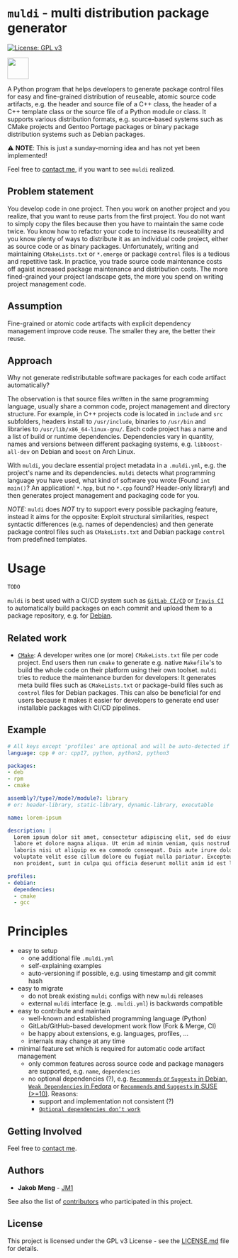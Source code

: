 [//]: # (kate: space-indent on; indent-width 2; word-wrap-column 100; word-wrap on;)
[//]: # (kate: remove-trailing-space on;)

# `muldi` - multi distribution package generator

[![License: GPL v3](
https://img.shields.io/badge/License-GPLv3-blue.svg)](
https://www.gnu.org/licenses/gpl-3.0)

<img src="https://www.svgrepo.com/show/217080/dump-truck-truck.svg" width="48" />

A Python program that helps developers to generate package control files for easy and fine-grained
distribution of reuseable, atomic source code artifacts, e.g. the header and source file of a C++
class, the header of a C++ template class or the source file of a Python module or class. It
supports various distribution formats, e.g. source-based systems such as CMake projects and Gentoo
Portage packages or binary package distribution systems such as Debian packages.

:warning: **NOTE**: This is just a sunday-morning idea and has not yet been implemented!

Feel free to [contact me](mailto:jakobmeng@web.de), if you want to see `muldi` realized.

## Problem statement

You develop code in one project. Then you work on another project and you realize, that you want to
reuse parts from the first project. You do not want to simply copy the files because then you have
to maintain the same code twice. You know how to refactor your code to increase its reuseability
and you know plenty of ways to distribute it as an individual code project, either as source code
or as binary packages. Unfortunately, writing and maintaining `CMakeLists.txt` or `*.emerge`
or package `control` files is a tedious and repetitive task. In practice, you trade source
code maintenance costs off agaist increased package maintenance and distribution costs. The more
fined-grained your project landscape gets, the more you spend on writing project management code.

## Assumption

Fine-grained or atomic code artifacts with explicit dependency management improve code reuse.
The smaller they are, the better their reuse.

## Approach

Why not generate redistributable software packages for each code artifact automatically?

The observation is that source files written in the same programming language, usually share a
common code, project management and directory structure. For example, in C++ projects code is
located in `include` and `src` subfolders, headers install to `/usr/include`, binaries to
`/usr/bin` and libraries to `/usr/lib/x86_64-linux-gnu/`. Each code project has a name and a list of
build or runtime dependencies. Dependencies vary in quantity, names and versions between different
packaging systems, e.g. `libboost-all-dev` on Debian and `boost` on Arch Linux.

With `muldi`, you declare essential project metadata in a `.muldi.yml`, e.g. the project's name and
its dependencies. `muldi` detects what programming language you have used, what kind of
software you wrote (Found `int main()`? An application! `*.hpp`, but no `*.cpp` found? Header-only
library!) and then generates project management and packaging code for you.

*NOTE:* `muldi` does *NOT* try to support every possible packaging feature, instead it aims for the
opposite: Exploit structural similarities, respect syntactic differences (e.g. names of
dependencies) and then generate package control files such as `CMakeLists.txt` and Debian package
`control` from predefined templates.

# Usage

```sh
TODO
```

`muldi` is best used with a CI/CD system such as [`GitLab CI/CD`](https://docs.gitlab.com/ce/ci/) or
[`Travis CI`](https://travis-ci.com/) to automatically build packages on each commit and upload them
to a package repository, e.g. for [Debian](https://wiki.debian.org/DebianRepository/).

## Related work

* [`CMake`](https://cmake.org/documentation/):
  A developer writes one (or more) `CMakeLists.txt` file per code project. End users then run
  `cmake` to generate e.g. native `Makefile`'s to build the whole code on their platform using their
  own toolset.
  `muldi` tries to reduce the maintenance burden for developers: It generates meta build files such
  as `CMakeLists.txt` or package-build files such as `control` files for Debian packages. This can
  also be beneficial for end users because it makes it easier for developers to generate end user
  installable packages with CI/CD pipelines.

## Example

```yaml
# All keys except 'profiles' are optional and will be auto-detected if possible
language: cpp # or: cpp17, python, python2, python3

packages:
- deb
- rpm
- cmake

assembly?/type?/mode?/module?: library
# or: header-library, static-library, dynamic-library, executable

name: lorem-ipsum

description: |
  Lorem ipsum dolor sit amet, consectetur adipiscing elit, sed do eiusmod tempor incididunt ut
  labore et dolore magna aliqua. Ut enim ad minim veniam, quis nostrud exercitation ullamco
  laboris nisi ut aliquip ex ea commodo consequat. Duis aute irure dolor in reprehenderit in
  voluptate velit esse cillum dolore eu fugiat nulla pariatur. Excepteur sint occaecat cupidatat
  non proident, sunt in culpa qui officia deserunt mollit anim id est laborum

profiles:
- debian:
  dependencies:
  - cmake
  - gcc
```

# Principles

* easy to setup
  - one additional file `.muldi.yml`
  - self-explaining examples
  - auto-versioning if possible, e.g. using timestamp and git commit hash
* easy to migrate
  - do not break existing `muldi` configs with new `muldi` releases
  - external `muldi` interface (e.g. `.muldi.yml`) is backwards compatible
* easy to contribute and maintain
  - well-known and established programming language (Python)
  - GitLab/GitHub-based development work flow (Fork & Merge, CI)
  - be happy about extensions, e.g. languages, profiles, ...
  - internals may change at any time
* minimal feature set which is required for automatic code artifact management
  - only common features across source code and package managers are supported,
    e.g. `name`, `dependencies`
  - no optional dependencies (?), e.g.
    [`Recommends` or `Suggests` in Debian](
     https://www.debian.org/doc/debian-policy/ch-relationships.html),
    [`Weak Dependencies` in Fedora](
     https://fedoraproject.org/wiki/Packaging:WeakDependencies) or
    [`Recommends` and `Suggests` in SUSE (>=10)](
     https://en.opensuse.org/openSUSE:Build_Service_cross_distribution_howto).
    Reasons:
    + support and implementation not consistent (?)
    + [`Optional dependencies don’t work`](
       https://michael.stapelberg.ch/posts/2019-05-23-optional-dependencies/)

## Getting Involved

Feel free to [contact me](mailto:jakobmeng@web.de).

## Authors

* **Jakob Meng** - [JM1](https://github.com/JM1)

See also the list of [contributors](https://github.com/JM1/muldi/contributors) who participated in
this project.

## License

This project is licensed under the GPL v3 License -
see the [LICENSE.md](LICENSE.md) file for details.
